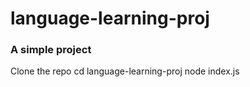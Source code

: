 # language-learning-proj
### A simple project 
Clone the repo
cd language-learning-proj
node index.js
